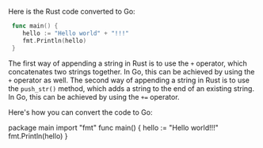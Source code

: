  Here is the Rust code converted to Go:

```go
 func main() {
 	hello := "Hello world" + "!!!"
 	fmt.Println(hello)
 }
```
 The first way of appending a string in Rust is to use the `+` operator, which concatenates two strings together. In Go, this can be achieved by using the `+` operator as well. The second way of appending a string in Rust is to use the `push_str()` method, which adds a string to the end of an existing string. In Go, this can be achieved by using the `+=` operator.

Here's how you can convert the code to Go:

package main
import "fmt"
func main() {
	hello := "Hello world!!!"
	fmt.Println(hello)
}
